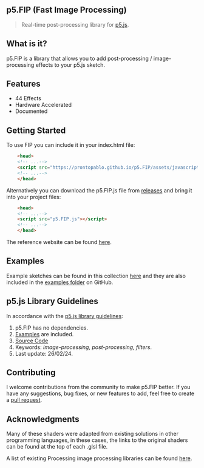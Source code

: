 ## p5.FIP (Fast Image Processing)
> Real-time post-processing library for [p5.js](https://p5js.org/).

## What is it?
p5.FIP is a library that allows you to add post-processing / image-processing effects to your p5.js sketch. 

## Features
- 44 Effects
- Hardware Accelerated
- Documented

## Getting Started

To use FIP you can include it in your index.html file:
```html
    <head>
    <!-- ...-->
    <script src="https://prontopablo.github.io/p5.FIP/assets/javascripts/p5.FIP.js"></script>
    <!-- ...-->
    </head>
```
Alternatively you can download the p5.FIP.js file from [releases](https://github.com/prontopablo/p5.FIP/releases) and bring it into your project files:
``` html
    <head>
    <!-- ...-->
    <script src="p5.FIP.js"></script>
    <!-- ...-->
    </head>
```

The reference website can be found [here](https://prontopablo.github.io/p5.FIP/).

## Examples
Example sketches can be found in this collection [here](https://editor.p5js.org/prontopablo/collections/MA4R8jvck) and they are also included in the [examples folder](https://github.com/prontopablo/p5.FIP/tree/main/examples) on GitHub.

## p5.js Library Guidelines
In accordance with the [p5.js library guidelines](https://github.com/processing/p5.js/blob/main/contributor_docs/creating_libraries.md):

1. p5.FIP has no dependencies.
3. [Examples](https://github.com/prontopablo/p5.FIP/tree/main/examples) are included.
4. [Source Code](https://github.com/prontopablo/p5.FIP/)
5. Keywords: _image-processing, post-processing, filters_.
6. Last update: 26/02/24.

## Contributing
I welcome contributions from the community to make p5.FIP better. If you have any suggestions, bug fixes, or new features to add, feel free to create a [pull request](https://github.com/prontopablo/p5.FIP/pulls).

## Acknowledgments
Many of these shaders were adapted from existing solutions in other programming languages, in these cases, the links to the original shaders can be found at the top of each .glsl file.

A list of existing Processing image processing libraries can be found [here](https://prontopablo.github.io/p5.FIP/resources).
